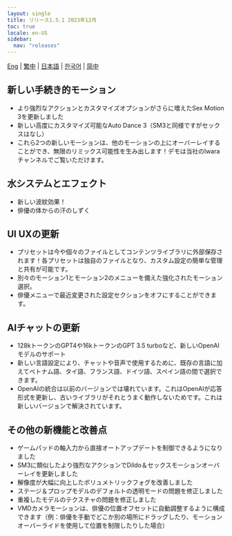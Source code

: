 ```yaml
---
layout: single
title: リリース1.5.1 2023年12月
toc: true
locale: en-US
sidebar:
  nav: "releases"
---
```

[Eng](/dancexr/releases/1.5.1) | [繁中](/tw/dancexr/releases/1.5.1) | [日本語](/jp/dancexr/releases/1.5.1) | [한국어](/kr/dancexr/releases/1.5.1) | [简中](/zh/dancexr/releases/1.5.1)


## 新しい手続き的モーション
* より強烈なアクションとカスタマイズオプションがさらに増えたSex Motion 3を更新しました
* 新しい高度にカスタマイズ可能なAuto Dance 3（SM3と同様ですがセックスはなし）
* これら2つの新しいモーションは、他のモーションの上にオーバーレイすることができ、無限のリミックス可能性を生み出します！デモは当社のIwaraチャンネルでご覧いただけます。

## 水システムとエフェクト
* 新しい波紋効果！
* 俳優の体からの汗のしずく

## UI UXの更新
* プリセットは今や個々のファイルとしてコンテンツライブラリに外部保存されます！各プリセットは独自のファイルとなり、カスタム設定の簡単な管理と共有が可能です。
* 別々のモーション1とモーション2のメニューを備えた強化されたモーション選択。
* 俳優メニューで最近変更された設定セクションをオフにすることができます。

## AIチャットの更新
* 128kトークンのGPT4や16kトークンのGPT 3.5 turboなど、新しいOpenAIモデルのサポート
* 新しい言語設定により、チャットや音声で使用するために、既存の言語に加えてベトナム語、タイ語、フランス語、ドイツ語、スペイン語の間で選択できます。
* OpenAIの統合は以前のバージョンでは壊れています。これはOpenAIが応答形式を更新し、古いライブラリがそれとうまく動作しないためです。これは新しいバージョンで解決されています。

## その他の新機能と改善点
* ゲームパッドの軸入力から直接オートアップデートを制御できるようになりました
* SM3に類似したより強烈なアクションでDildo＆セックスモーションオーバーレイを更新しました
* 解像度が大幅に向上したボリュメトリックフォグを改善しました
* ステージ＆プロップモデルのデフォルトの透明モードの問題を修正しました
* 重複したモデルのテクスチャの問題を修正しました
* VMDカメラモーションは、俳優の位置オフセットに自動調整するように構成できます（例：俳優を手動でどこか別の場所にドラッグしたり、モーションオーバーライドを使用して位置を制限したりした場合）